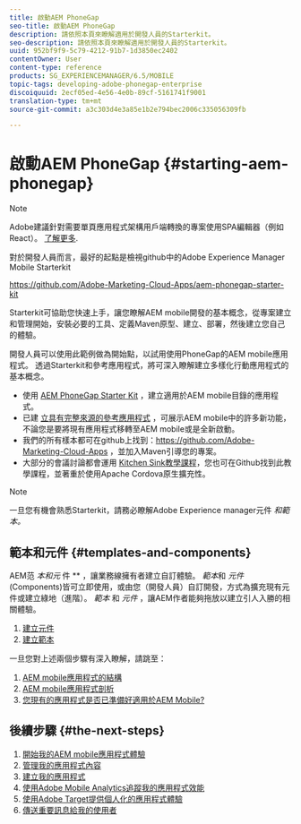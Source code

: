 ```yaml
---
title: 啟動AEM PhoneGap
seo-title: 啟動AEM PhoneGap
description: 請依照本頁來瞭解適用於開發人員的Starterkit。
seo-description: 請依照本頁來瞭解適用於開發人員的Starterkit。
uuid: 952bf9f9-5c79-4212-91b7-1d3850ec2402
contentOwner: User
content-type: reference
products: SG_EXPERIENCEMANAGER/6.5/MOBILE
topic-tags: developing-adobe-phonegap-enterprise
discoiquuid: 2ecf05ed-4e56-4e0b-89cf-5161741f9001
translation-type: tm+mt
source-git-commit: a3c303d4e3a85e1b2e794bec2006c335056309fb

---
```



# 啟動AEM PhoneGap {#starting-aem-phonegap}

>[!NOTE]
>
>Adobe建議針對需要單頁應用程式架構用戶端轉換的專案使用SPA編輯器（例如React）。 [了解更多](/help/sites-developing/spa-overview.md).

對於開發人員而言，最好的起點是檢視github中的Adobe Experience Manager Mobile Starterkit

https://github.com/Adobe-Marketing-Cloud-Apps/aem-phonegap-starter-kit

Starterkit可協助您快速上手，讓您瞭解AEM mobile開發的基本概念，從專案建立和管理開始，安裝必要的工具、定義Maven原型、建立、部署，然後建立您自己的體驗。

開發人員可以使用此範例做為開始點，以試用使用PhoneGap的AEM mobile應用程式。 透過Starterkit和參考應用程式，將可深入瞭解建立多樣化行動應用程式的基本概念。

* 使用 [AEM PhoneGap Starter Kit](https://github.com/Adobe-Marketing-Cloud-Apps/aem-phonegap-starter-kit) ，建立適用於AEM mobile目錄的應用程式。
* 已建 [立具有完整來源的參考應用程式](https://github.com/Adobe-Marketing-Cloud-Apps/aem-mobile-hybrid-reference) ，可展示AEM mobile中的許多新功能，不論您是要將現有應用程式移轉至AEM mobile或是全新啟動。
* 我們的所有樣本都可在github上找到：https://github.com/Adobe-Marketing-Cloud-Apps [](https://github.com/Adobe-Marketing-Cloud-Apps) ，並加入Maven引導您的專案。
* 大部分的會議討論都會運用 [Kitchen Sink教學課程](https://github.com/blefebvre/aem-phonegap-kitchen-sink)，您也可在Github找到此教學課程，並著重於使用Apache Cordova原生擴充性。

>[!NOTE]
>
>一旦您有機會熟悉Starterkit，請務必瞭解Adobe Experience manager元件 *和範本。*

## 範本和元件 {#templates-and-components}

AEM范 *本和元* 件 ** ，讓業務線擁有者建立自訂體驗。 *範本*和 *元件* (Components)皆可立即使用，或由您（開發人員）自訂開發，方式為擴充現有元件或建立綠地（進階）。 *範本* 和 *元件* ，讓AEM作者能夠拖放以建立引人入勝的相關體驗。

1. [建立元件](/help/sites-developing/components.md)
1. [建立範本](/help/sites-developing/templates.md)

一旦您對上述兩個步驟有深入瞭解，請跳至：

1. [AEM mobile應用程式的結構](/help/mobile/phonegap-structure-an-app.md)
1. [AEM mobile應用程式剖析](/help/mobile/phonegap-apps-arch.md)
1. [您現有的應用程式是否已準備好適用於AEM Mobile?](/help/mobile/phonegap-adding-content-to-imported-app.md)

## 後續步驟 {#the-next-steps}

1. [開始我的AEM mobile應用程式體驗](/help/mobile/starting-aem-phonegap-app.md)
1. [管理我的應用程式內容](/help/mobile/phonegap-manage-app-content.md)
1. [建立我的應用程式](/help/mobile/building-app-mobile-phonegap.md)
1. [使用Adobe Mobile Analytics追蹤我的應用程式效能](/help/mobile/phonegap-intro-to-app-analytics.md)
1. [使用Adobe Target提供個人化的應用程式體驗](/help/mobile/phonegap-aem-mobile-content-personalization.md)
1. [傳送重要訊息給我的使用者](/help/mobile/phonegap-push-notifications.md)
